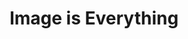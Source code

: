 ---
ee_id_show: '207'
site: '1'
type: '5'
title: Image is Everything
url: image-is-everything
live_url:
year: '2010'
venue: Galerie Thaddaeus Ropac
state_country: Paris
pitch: 'First show of all new work I did with leaving the lights on in the gallery.
  Took the title from the Agassi book I was reading at the time. Highly recommended
  (the book)! '
ps:
imgs: Ropac-Paris-2010-11-install-1-database-GR.jpg,Ropac-Paris-2010-11-install-2-database-GR.jpg,Ropac-Paris-2010-11-install-3-database-GR.jpg
things: "[72] 2010-003 Theres Always One At Every Party - 2010-003-theres-always-one-at-every-party,[144]
  2010-076 Sports Products - 2010-076-sports-products,[145] 2010-077 Sports Products
  - 2010-077-sports-products,[146] 2010-078 Sports Products - 2010-078-sports-products,[147]
  2010-079 Skipping Stones - 2010-079-skipping-stones,[149] 2010-081 Hello World -
  2010-081-hello-world,[152] 2010-085 Since U Been Gone - 2010-085-since-u-been-gone,[151]
  2010-089 Timeless Standards - 2010-089-timeless-standards-4,[150] 2010-087 Timeless
  Standards - 2010-087-timeless-standards-2,[153] 2010-092 Timeless Standards - 2010-092-timeless-standards-7,[154]
  2010-093 Timeless Standards - 2010-093-timeless-standards-8,[97] 2010-021 Bronzer
  Flash! - 2010-021-bronzer-flash,[141] 2010-044 Photoshop CS - 2010-044-photoshop-cs,[142]
  2010-045 Photoshop CS - 2010-045-photoshop-cs,[140] 2010-046 Photoshop CS - 2010-046-photoshop-cs,[143]
  2010-047 Photoshop CS - 2010-047-photoshop-cs"
status:
vis: Y
layout: shows
---